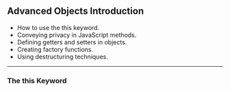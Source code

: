 ## Advanced Objects Introduction
- How to use the this keyword.
- Conveying privacy in JavaScript methods.
- Defining getters and setters in objects.
- Creating factory functions.
- Using destructuring techniques.
---
### The this Keyword
